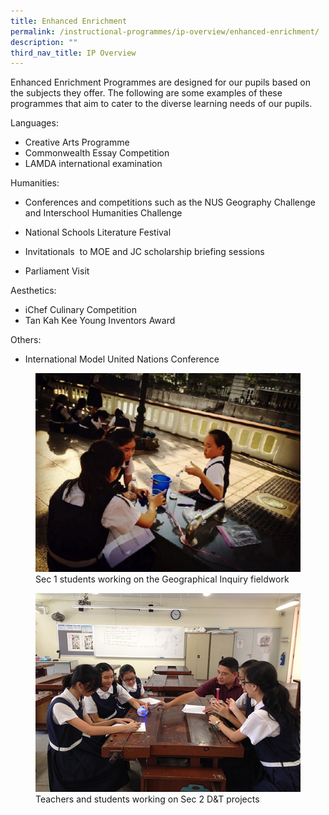```yaml
---
title: Enhanced Enrichment
permalink: /instructional-programmes/ip-overview/enhanced-enrichment/
description: ""
third_nav_title: IP Overview
---
```

Enhanced Enrichment Programmes are designed for our pupils based on the subjects they offer. The following are some examples of these programmes that aim to cater to the diverse learning needs of our pupils.

Languages:

*   Creative Arts Programme  
*   Commonwealth Essay Competition  
*   LAMDA international examination  
    

  

Humanities:

*   Conferences and competitions such as the NUS Geography Challenge and Interschool Humanities Challenge 
*   National Schools Literature Festival  
*   Invitationals  to MOE and JC scholarship briefing sessions  
    
*   Parliament Visit  
    

  

Aesthetics:

*   iChef Culinary Competition    
*   Tan Kah Kee Young Inventors Award  
    

Others:

*   International Model United Nations Conference



<figure>
<img src="/images/pl21_01aa.jpg">
<figcaption>Sec 1 students working on the Geographical Inquiry fieldwork</figcaption>
</figure>

<figure>
<img src="/images/pl21_02a.jpg">
<figcaption>Teachers and students working on Sec 2 D&T projects</figcaption>
</figure>
